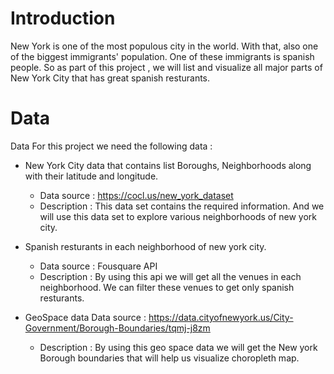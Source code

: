 
# Introduction

New York is one of the most populous city in the world. With that, also one of the biggest immigrants' population. One of these immigrants is spanish people.
So as part of this project , we will list and visualize all major parts of New York City that has great spanish resturants.

# Data

Data For this project we need the following data :

+ New York City data that contains list Boroughs, Neighborhoods along with their latitude and longitude.
  + Data source : https://cocl.us/new_york_dataset
  + Description : This data set contains the required information. And we will use this data set to explore various neighborhoods of new york city.

+ Spanish resturants in each neighborhood of new york city.
  + Data source : Fousquare API
  + Description : By using this api we will get all the venues in each neighborhood. We can filter these venues to get only spanish resturants.

+ GeoSpace data Data source : https://data.cityofnewyork.us/City-Government/Borough-Boundaries/tqmj-j8zm
  + Description : By using this geo space data we will get the New york Borough boundaries that will help us visualize choropleth map.
